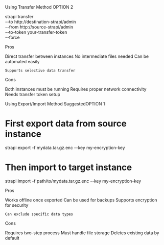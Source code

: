 Using Transfer Method
OPTION 2

strapi transfer \
  --to http://destination-strapi/admin \
  --from http://source-strapi/admin \
  --to-token your-transfer-token \
  --force

Pros

Direct transfer between instances
No intermediate files needed
Can be automated easily

    Supports selective data transfer

Cons

Both instances must be running
Requires proper network connectivity
Needs transfer token setup

Using Export/Import Method
SuggestedOPTION 1

# First export data from source instance
strapi export -f mydata.tar.gz.enc --key my-encryption-key

# Then import to target instance
strapi import -f path/to/mydata.tar.gz.enc --key my-encryption-key

Pros

Works offline once exported
Can be used for backups
Supports encryption for security

    Can exclude specific data types

Cons

Requires two-step process
Must handle file storage
Deletes existing data by default
